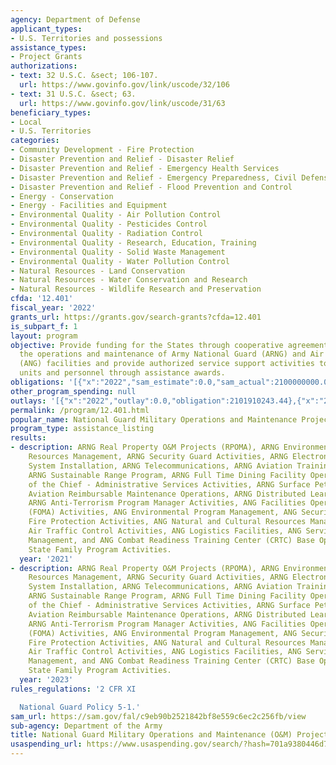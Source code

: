 ```yaml
---
agency: Department of Defense
applicant_types:
- U.S. Territories and possessions
assistance_types:
- Project Grants
authorizations:
- text: 32 U.S.C. &sect; 106-107.
  url: https://www.govinfo.gov/link/uscode/32/106
- text: 31 U.S.C. &sect; 63.
  url: https://www.govinfo.gov/link/uscode/31/63
beneficiary_types:
- Local
- U.S. Territories
categories:
- Community Development - Fire Protection
- Disaster Prevention and Relief - Disaster Relief
- Disaster Prevention and Relief - Emergency Health Services
- Disaster Prevention and Relief - Emergency Preparedness, Civil Defense
- Disaster Prevention and Relief - Flood Prevention and Control
- Energy - Conservation
- Energy - Facilities and Equipment
- Environmental Quality - Air Pollution Control
- Environmental Quality - Pesticides Control
- Environmental Quality - Radiation Control
- Environmental Quality - Research, Education, Training
- Environmental Quality - Solid Waste Management
- Environmental Quality - Water Pollution Control
- Natural Resources - Land Conservation
- Natural Resources - Water Conservation and Research
- Natural Resources - Wildlife Research and Preservation
cfda: '12.401'
fiscal_year: '2022'
grants_url: https://grants.gov/search-grants?cfda=12.401
is_subpart_f: 1
layout: program
objective: Provide funding for the States through cooperative agreements to support
  the operations and maintenance of Army National Guard (ARNG) and Air National Guard
  (ANG) facilities and provide authorized service support activities to National Guard
  units and personnel through assistance awards.
obligations: '[{"x":"2022","sam_estimate":0.0,"sam_actual":2100000000.0,"usa_spending_actual":2130954187.57},{"x":"2023","sam_estimate":2497152839.0,"sam_actual":0.0,"usa_spending_actual":2403091917.97},{"x":"2024","sam_estimate":2500000000.0,"sam_actual":0.0,"usa_spending_actual":2149947758.83}]'
other_program_spending: null
outlays: '[{"x":"2022","outlay":0.0,"obligation":2101910243.44},{"x":"2023","outlay":0.0,"obligation":2405727440.17},{"x":"2024","outlay":0.0,"obligation":2087423776.07}]'
permalink: /program/12.401.html
popular_name: National Guard Military Operations and Maintenance Projects
program_type: assistance_listing
results:
- description: ARNG Real Property O&M Projects (RPOMA), ARNG Environmental Programs
    Resources Management, ARNG Security Guard Activities, ARNG Electronic Security
    System Installation, ARNG Telecommunications, ARNG Aviation Training Base Operation,
    ARNG Sustainable Range Program, ARNG Full Time Dining Facility Operations, Office
    of the Chief - Administrative Services Activities, ARNG Surface Petroleum, ARNG
    Aviation Reimbursable Maintenance Operations, ARNG Distributed Learning Program,
    ARNG Anti-Terrorism Program Manager Activities, ANG Facilities Operations & Maintenance
    (FOMA) Activities, ANG Environmental Program Management, ANG Security Guard, ANG
    Fire Protection Activities, ANG Natural and Cultural Resources Management , ANG
    Air Traffic Control Activities, ANG Logistics Facilities, ANG Services Resources
    Management, and ANG Combat Readiness Training Center (CRTC) Base Operating Support,
    State Family Program Activities.
  year: '2021'
- description: ARNG Real Property O&M Projects (RPOMA), ARNG Environmental Programs
    Resources Management, ARNG Security Guard Activities, ARNG Electronic Security
    System Installation, ARNG Telecommunications, ARNG Aviation Training Base Operation,
    ARNG Sustainable Range Program, ARNG Full Time Dining Facility Operations, Office
    of the Chief - Administrative Services Activities, ARNG Surface Petroleum, ARNG
    Aviation Reimbursable Maintenance Operations, ARNG Distributed Learning Program,
    ARNG Anti-Terrorism Program Manager Activities, ANG Facilities Operations & Maintenance
    (FOMA) Activities, ANG Environmental Program Management, ANG Security Guard, ANG
    Fire Protection Activities, ANG Natural and Cultural Resources Management , ANG
    Air Traffic Control Activities, ANG Logistics Facilities, ANG Services Resources
    Management, and ANG Combat Readiness Training Center (CRTC) Base Operating Support,
    State Family Program Activities.
  year: '2023'
rules_regulations: '2 CFR XI

  National Guard Policy 5-1.'
sam_url: https://sam.gov/fal/c9eb90b2521842bf8e559c6ec2c256fb/view
sub-agency: Department of the Army
title: National Guard Military Operations and Maintenance (O&M) Projects
usaspending_url: https://www.usaspending.gov/search/?hash=701a9380446d76b47e3698458b5fae28
---
```

